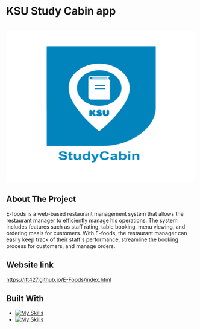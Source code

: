 
#  KSU Study Cabin app
<!-- PROJECT LOGO -->
<br />
<div align="center">
  
  <a href="https://github.com/Salsheddi/KSU Study Cabin app">
    <img src="/img/picture1.png" alt="Logo" width="500" height="400">
  </a>

</div>

<!-- introduction -->
## About The Project

E-foods is a web-based restaurant management system that allows the restaurant manager to efficiently manage his operations. The system includes features such as staff rating, table booking, menu viewing, and ordering meals for customers. With E-foods, the restaurant manager can easily keep track of their staff's performance, streamline the booking process for customers, and manage orders.

## Website link
https://itt427.github.io/E-Foods/index.html

<!-- technology -->
## Built With

* [![My Skills](https://skills.thijs.gg/icons?i=bootstrap,html,css)](https://skills.thijs.gg)
* [![My Skills](https://skills.thijs.gg/icons?i=js,jquery)](https://skills.thijs.gg)
